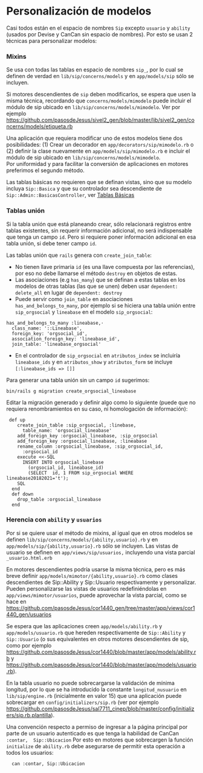 # Personalización de modelos

Casi todos están en el espacio de nombres `Sip` excepto `usuario` y `ability` 
(usados por Devise y CanCan sin espacio de nombres).  Por esto se usan 2 
técnicas para personalizar modelos:

### Mixins

Se usa con todas las tablas en espacio de nombres `sip_`, por lo cual 
se definen de verdad en `lib/sip/concerns/models` y en `app/models/sip` 
sólo  se incluyen.

Si motores descendientes de `sip` deben modificarlos, se espera que usen la 
misma técnica, recordando que `concerns/models/mimodelo` puede incluir el 
módulo de sip ubicado en `lib/sip/concerns/models/mimodelo`.   Ver por 
ejemplo <https://github.com/pasosdeJesus/sivel2_gen/blob/master/lib/sivel2_gen/concerns/models/etiqueta.rb>

Una aplicación que requiera modificar uno de estos modelos tiene dos 
posibilidades: (1) Crear un decorador en `app/decorators/sip/mimodelo.rb` o 
(2) definir la clase nuevamente en `app/models/sip/mimodelo.rb` e incluir 
el módulo de sip ubicado en `lib/sip/concerns/models/mimodelo`.      
Por uniformidad y para facilitar la conversión de aplicaciones en motores 
preferimos el segundo método.

Las tablas básicas no requieren que se definan vistas, sino que su modelo 
incluya `Sip::Basica` y que su  controlador sea descendiente de 
`Sip::Admin::BasicasController`, ver [Tablas Básicas](https://github.com/pasosdeJesus/sip/blob/master/doc/tablas-basicas.md)

### Tablas unión

Si la tabla unión que está planeando crear, sólo relacionará registros entre 
tablas existentes, sin requerir información adicional, no será indispensable 
que tenga un campo `id`.  Pero si requiere poner información adicional en 
esa tabla unión, si debe tener campo `id`.

Las tablas unión que `rails` genera con `create_join_table`:
* No tienen llave primaria `id` (es una llave compuesta por las referencias), 
  por eso no debe llamarse el método `destroy` en objetos de estas.
* Las asociaciones (e.g `has_many`) que se definan a estas tablas en los 
  modelos de otras tablas (las que se unen) deben usar `dependent: delete_all`
  en lugar de `dependent: destroy`
* Puede servir como `join_table` en asociaciones `has_and_belongs_to_many`, 
  por ejemplo si se hiciera una tabla unión entre `sip_orgsocial` y 
  `lineabase` en el modelo `sip_orgsocial`:
```
has_and_belongs_to_many :lineabase,·                                       
  class_name: '::Lineabase',                                               
  foreign_key: 'orgsocial_id',                                    
  association_foreign_key: 'lineabase_id',                                 
  join_table: 'lineabase_orgsocial'
```
* En el controlador de `sip_orgsocial` en `atributos_index` se incluiría 
  `lineabase_ids` y en `atributos_show` y `atributos_form` se incluye 
  `[:lineabase_ids => []]`

Para generar una tabla unión sin un campo `id` sugerimos:
```
bin/rails g migration create_orgsocial_lineabase
```
Editar la migración generado y definir algo como lo siguiente (puede que 
no requiera renombramientos en su caso, ni homologación de información):
```
 def up
    create_join_table :sip_orgsocial, :linebase,
      table_name: 'orgsocial_lineabase'
    add_foreign_key :orgsocial_lineabase, :sip_orgsocial
    add_foreign_key :orgsocial_lineabase, :lineabase
    rename_column :orgsocial_lineabase, :sip_orgsocial_id,
      :orgsocial_id
    execute <<-SQL
      INSERT INTO orgsocial_linebase
        (orgsocial_id, lineabase_id)
        (SELECT  id, 1 FROM sip_orgsocial WHERE lineabase20182021='t');
    SQL
  end
  def down
    drop_table :orgsocial_lineabase
  end
```

### Herencia con `ability` y `usuarios`

Por si se quiere usar el método de mixins, al igual que en otros modelos se 
definen `lib/sip/concerns/models/{ability,usuario}.rb` y en 
`app/models/sip/{ability,usuario}.rb` sólo se incluyen.   Las vistas de 
usuario se definen en `app/views/sip/usuarios,` incluyendo una vista 
parcial `_usuario.html.erb`

En motores descendientes podría usarse la misma técnica, pero es más breve 
definir `app/models/mimotor/{ability,usuario}.rb` como clases descendientes 
de Sip::Ability y Sip::Usuario respectivamente y personalizar.  Pueden 
personalizarse las vistas de usuarios redefiniéndolas en 
`app/views/mimotor/usuarios`, puede aprovechar la vista parcial, como se 
hace en <https://github.com/pasosdeJesus/cor1440_gen/tree/master/app/views/cor1440_gen/usuarios>

Se espera que las aplicaciones creen `app/models/ability.rb` y 
`app/models/usuario.rb` que hereden respectivamente de `Sip::Ability` y 
`Sip::Usuario` (o sus equivalentes en otros motores descendientes de sip, 
como por ejemplo <https://github.com/pasosdeJesus/cor1440/blob/master/app/models/ability.rb> 
y <https://github.com/pasosdeJesus/cor1440/blob/master/app/models/usuario.rb>).

En la tabla usuario no puede sobrecargarse la validación de mínima longitud, 
por lo que se ha introducido la constante  `longitud_nusuario` en 
`lib/sip/engine.rb` (inicialmente en valor 15) que una aplicación puede 
sobrecargar en `config/initializers/sip.rb`  (ver por ejemplo 
<https://github.com/pasosdeJesus/sal7711_cinep/blob/master/config/initializers/sip.rb.plantilla>).

Una convención respecto a permiso de ingresar a la página principal por 
parte de un usuario autenticado es que tenga la habilidad de CanCan 
`:contar,  Sip::Ubicacion` Por esto en motores que sobrecargen la función 
`initialize` de `ability.rb` debe asegurarse de permitir esta operación a 
todos los usuarios:
```
  can :contar, Sip::Ubicacion
```
